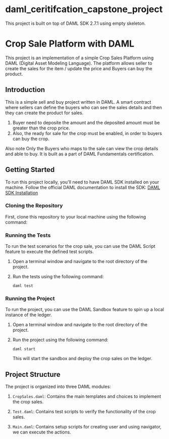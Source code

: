 # daml_ceritifcation_capstone_project

This project is built on top of DAML SDK 2.7.1 using empty skeleton.
# Crop Sale Platform with DAML

This project is an implementation of a simple Crop Sales Platform using DAML (Digital Asset Modeling Language). The platform allows seller to create the sales for the item / update the price and Buyers can buy the product.

## Introduction

This is a simple sell and buy project written in DAML. A smart contract where sellers can define the buyers who can see the sales details and then they can create the product for sales.

1. Buyer need to deposite the amount and the deposited amount must be greater than the crop price.
2. Also, the ready for sale for the crop must be enabled, in order to buyers can buy the crop.

Also note Only the Buyers who maps to the sale can view the crop details and able to buy.
It is built as a part of DAML Fundamentals certification.
 

## Getting Started

To run this project locally, you'll need to have DAML SDK installed on your machine. Follow the official DAML documentation to install the SDK: [DAML SDK Installation](https://docs.daml.com/getting-started/installation.html)

### Cloning the Repository

First, clone this repository to your local machine using the following command: 

### Running the Tests

To run the test scenarios for the crop sale, you can use the DAML Script feature to execute the defined test scripts.

1. Open a terminal window and navigate to the root directory of the project.

2. Run the tests using the following command:
    
    ```daml test```

### Running the Project

To run the project, you can use the DAML Sandbox feature to spin up a local instance of the ledger.

1. Open a terminal window and navigate to the root directory of the project.

2. Run the project using the following command:
    
    ```daml start```

    This will start the sandbox and deploy the crop sales on the ledger.



## Project Structure

The project is organized into three DAML modules:

1. `CropSales.daml`: Contains the main templates and choices to implement the crop sales.

2. `Test.daml`: Contains test scripts to verify the functionality of the crop sales.

3. `Main.daml`: Contains setup scripts for creating user and using navigator, we can execute the actions.


 

